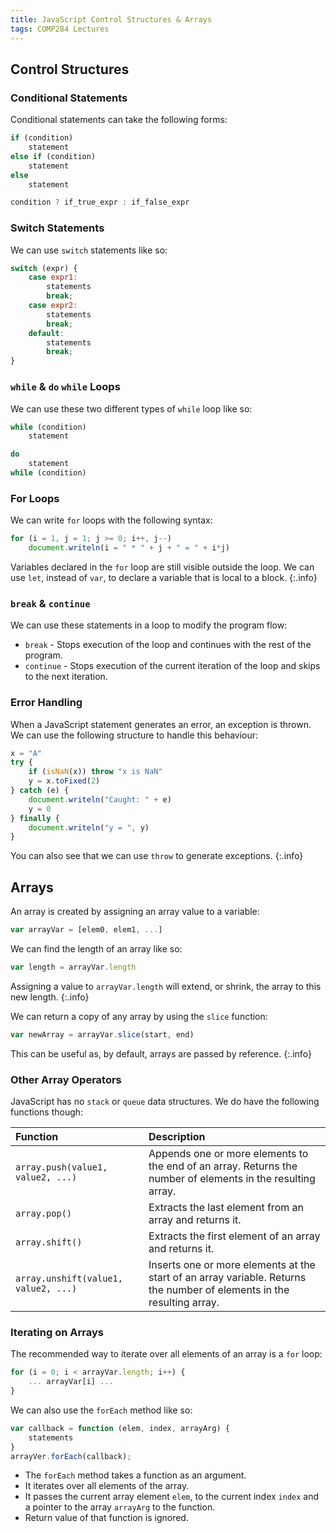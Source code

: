 ```yaml
---
title: JavaScript Control Structures & Arrays
tags: COMP284 Lectures
---
```

## Control Structures
### Conditional Statements
Conditional statements can take the following forms:

```javascript
if (condition)
	statement
else if (condition)
	statement
else
	statement
```

```javascript
condition ? if_true_expr : if_false_expr
```

### Switch Statements
We can use `switch` statements like so:

```javascript
switch (expr) {
	case expr1:
		statements
		break;
	case expr2:
		statements
		break;
	default:
		statements
		break;
}
```
### `while` & `do` `while` Loops
We can use these two different types of `while` loop like so:

```javascript
while (condition)
	statement
```

```javascript
do
	statement
while (condition)
```

### For Loops
We can write `for` loops with the following syntax:

```javascript
for (i = 1, j = 1; j >= 0; i++, j--)
	document.writeln(i = " * " + j + " = " + i*j)
```

Variables declared in the `for` loop are still visible outside the loop. We can use `let`, instead of `var`, to declare a variable that is local to a block.
{:.info}

### `break` & `continue`
We can use these statements in a loop to modify the program flow:

* `break` - Stops execution of the loop and continues with the rest of the program.
* `continue` - Stops execution of the current iteration of the loop and skips to the next iteration.

### Error Handling
When a JavaScript statement generates an error, an exception is thrown. We can use the following structure to handle this behaviour:

```javascript
x = "A"
try {
	if (isNaN(x)) throw "x is NaN"
	y = x.toFixed(2)
} catch (e) {
	document.writeln("Caught: " + e)
	y = 0
} finally {
	document.writeln("y = ", y)
}
```

You can also see that we can use `throw` to generate exceptions.
{:.info}

## Arrays
An array is created by assigning an array value to a variable:

```javascript
var arrayVar = [elem0, elem1, ...]
```

We can find the length of an array like so:

```javascript
var length = arrayVar.length
```

Assigning a value to `arrayVar.length` will extend, or shrink, the array to this new length.
{:.info}

We can return a copy of any array by using the `slice` function:

```javascript
var newArray = arrayVar.slice(start, end)
```

This can be useful as, by default, arrays are passed by reference.
{:.info}

### Other Array Operators
JavaScript has no `stack` or `queue` data structures. We do have the following functions though:

| Function | Description |
| :-- | :-- |
| `array.push(value1, value2, ...)` | Appends one or more elements to the end of an array. Returns the number of elements in the resulting array. |
| `array.pop()` | Extracts the last element from an array and returns it. | 
| `array.shift()` | Extracts the first element of an array and returns it. |
| `array.unshift(value1, value2, ...)` | Inserts one or more elements at the start of an array variable. Returns the number of elements in the resulting array. |

### Iterating on Arrays
The recommended way to iterate over all elements of an array is a `for` loop:

```javascript
for (i = 0; i < arrayVar.length; i++) {
	... arrayVar[i] ...
}
```

We can also use the `forEach` method like so:

```javascript
var callback = function (elem, index, arrayArg) {
	statements
}
arrayVer.forEach(callback);
```

* The `forEach` method takes a function as an argument.
* It iterates over all elements of the array.
* It  passes the current array element `elem`, to the current index `index` and a pointer to the array `arrayArg` to the function.
* Return value of that function is ignored. 